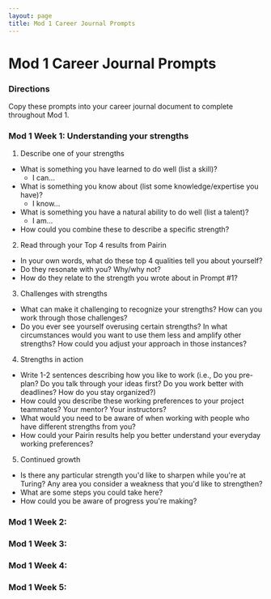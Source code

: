 ```yaml
---
layout: page
title: Mod 1 Career Journal Prompts
---
```


# Mod 1 Career Journal Prompts

### Directions
Copy these prompts into your career journal document to complete throughout Mod 1. 

### Mod 1 Week 1: Understanding your strengths 
1. Describe one of your strengths
* What is something you have learned to do well (list a skill)?
  * I can...
* What is something you know about (list some knowledge/expertise you have)?
  * I know...
* What is something you have a natural ability to do well (list a talent)?
  * I am...
* How could you combine these to describe a specific strength?

2. Read through your Top 4 results from Pairin
* In your own words, what do these top 4 qualities tell you about yourself?
* Do they resonate with you? Why/why not?
* How do they relate to the strength you wrote about in Prompt #1?

3. Challenges with strengths
* What can make it challenging to recognize your strengths? How can you work through those challenges?
* Do you ever see yourself overusing certain strengths? In what circumstances would you want to use them less and amplify other strengths? How could you adjust your approach in those instances?

4. Strengths in action
* Write 1-2 sentences describing how you like to work (i.e., Do you pre-plan? Do you talk through your ideas first? Do you work better with deadlines? How do you stay organized?)
* How could you describe these working preferences to your project teammates? Your mentor? Your instructors?
* What would you need to be aware of when working with people who have different strengths from you?
* How could your Pairin results help you better understand your everyday working preferences?

5. Continued growth
* Is there any particular strength you'd like to sharpen while you're at Turing? Any area you consider a weakness that you'd like to strengthen? 
* What are some steps you could take here?
* How could you be aware of progress you're making?

### Mod 1 Week 2:

### Mod 1 Week 3:

### Mod 1 Week 4:

### Mod 1 Week 5:


